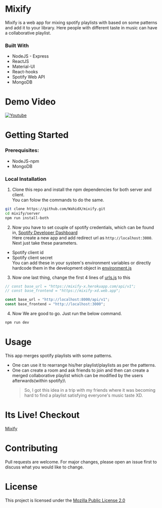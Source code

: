 # Mixify

Mixify is a web app for mixing spotify playlists with based on some patterns and add it to your library. Here people with different taste in music can have a collaborative playlist.

### Built With

- NodeJS - Express
- ReactJS
- Material-UI
- React-hooks
- Spotify Web API
- MongoDB

# Demo Video

[![Youtube](https://img.youtube.com/vi/1dqA5lOa0OA/maxresdefault.jpg)](https://youtu.be/1dqA5lOa0OA)

# Getting Started

### Prerequisites:

- NodeJS-npm
- MongoDB

### Local Installation

1. Clone this repo and install the npm dependencies for both server and client.\
   You can folow the commands to do the same.

```bash
git clone https://github.com/WahidX/mixify.git
cd mixify/server
npm run install-both
```

2. Now you have to set couple of spotify credentials, which can be found in, [Spotify Developer Dashboard](https://developer.spotify.com/dashboard/) \
   Here create a new app and add redirect url as `http://localhost:3000`. Next just take these parameters.

- Spotify client id
- Spotify client secret\
  You can add these in your system's environment variables or directly hardcode them in the development object in [environment.js](https://github.com/WahidX/mixify/blob/master/server/configs/environment.js)

3. Now one last thing, change the first 4 lines of [urls.js](https://github.com/WahidX/mixify/blob/master/client/src/utils/urls.js) to this

```js
// const base_url = "https://mixify-x.herokuapp.com/api/v1";
// const base_frontend = "https://mixify-xd.web.app";

const base_url = "http://localhost:8000/api/v1";
const base_frontend = "http://localhost:3000";
```

4. Now We are good to go. Just run the below command.

```bash
npm run dev
```

# Usage

This app merges spotify playlists with some patterns.

- One can use it to rearrange his/her playlist/playlists as per the patterns.
- One can create a room and ask friends to join and then can create a merged collaborative playlist which can be modified by the users afterwards(within spotify)\
  > So, I got this idea in a trip with my friends where it was becoming hard to find a playlist satisfying everyone's music taste XD.

# Its Live! Checkout

[Mixify](https://mixify-xd.web.app/)

# Contributing

Pull requests are welcome. For major changes, please open an issue first to discuss what you would like to change.

# License

This project is licensed under the [Mozilla Public License 2.0](https://choosealicense.com/licenses/mpl-2.0/)
